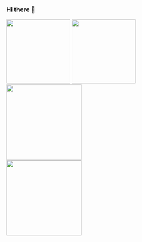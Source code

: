 ### Hi there 👋

<img
  src="https://github-readme-stats.eguchi.cc/api?username=eguchi1611&theme=dracula&hide_border=true&show_icons=true&rank_icon=github&hide=contribs"
  alt=""
  height="170"
/>
<img
  src="https://github-readme-stats.eguchi.cc/api/top-langs/?username=eguchi1611&theme=dracula&hide_border=true&layout=compact"
  alt=""
  height="170"
/>  
<img
  src="http://github-profile-summary-cards.vercel.app/api/cards/profile-details?username=eguchi1611&theme=dracula"
  alt=""
  height="200"
/>  
<img
  src="https://github-profile-trophy.vercel.app/?username=eguchi1611&theme=dracula&no-frame=true&rank=SECRET,SSS,SS,S,AAA,AA,A,B&margin-w=5&column=7"
  alt=""
  height="200"
/>
